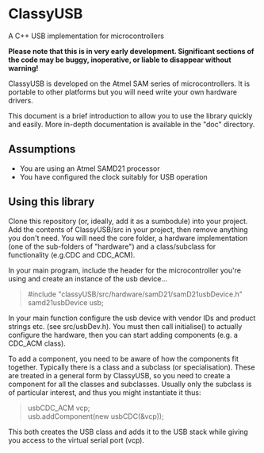 # ClassyUSB
A C++ USB implementation for microcontrollers

**Please note that this is in very early development. Significant sections of the code may be buggy, inoperative, or liable to disappear without warning!**

ClassyUSB is developed on the Atmel SAM series of microcontrollers. It is portable to other platforms but you will need write your own hardware drivers.

This document is a brief introduction to allow you to use the library quickly and easily. More in-depth documentation is available in the "doc" directory.

## Assumptions
  * You are using an Atmel SAMD21 processor
  * You have configured the clock suitably for USB operation

## Using this library

Clone this repository (or, ideally, add it as a sumbodule) into your project. Add the contents of ClassyUSB/src in your project, then remove anything you don't need. You will need the core folder, a hardware implementation (one of the sub-folders of "hardware") and a class/subclass for functionality (e.g.CDC and CDC_ACM).

In your main program, include the header for the microcontroller you're using and create an instance of the usb device...

>#include "classyUSB/src/hardware/samD21/samD21usbDevice.h"<br>
>samd21usbDevice usb;

In your main function configure the usb device with vendor IDs and product strings etc. (see src/usbDev.h). You must then call initialise() to actually configure the hardware, then you can start adding components (e.g. a CDC_ACM class).

To add a component, you need to be aware of how the components fit together. Typically there is a class and a subclass (or specialisation). These are treated in a general form by ClassyUSB, so you need to create a component for all the classes and subclasses. Usually only the subclass is of particular interest, and thus you might instantiate it thus:

>usbCDC_ACM vcp;<br>
>usb.addComponent(new usbCDC(&vcp));

This both creates the USB class and adds it to the USB stack while giving you access to the virtual serial port (vcp). 
